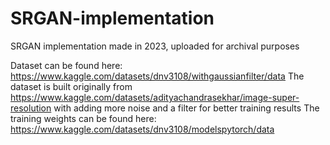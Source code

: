 # SRGAN-implementation
SRGAN implementation made in 2023, uploaded for archival purposes

Dataset can be found here: https://www.kaggle.com/datasets/dnv3108/withgaussianfilter/data
The dataset is built originally from https://www.kaggle.com/datasets/adityachandrasekhar/image-super-resolution with adding more noise and a filter for better training results
The training weights can be found here: https://www.kaggle.com/datasets/dnv3108/modelspytorch/data
